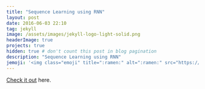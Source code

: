 ```yaml
---
title: "Sequence Learning using RNN"
layout: post
date: 2016-06-03 22:10
tag: jekyll
image: /assets/images/jekyll-logo-light-solid.png
headerImage: true
projects: true
hidden: true # don't count this post in blog pagination
description: "Sequence Learning using RNN"
jemoji: '<img class="emoji" title=":ramen:" alt=":ramen:" src="https://assets.github.com/images/icons/emoji/unicode/1f35c.png" height="20" width="20" align="absmiddle">'
---
```



[Check it out](https://github.com/fluency03/sequence-rnn-py) here.
